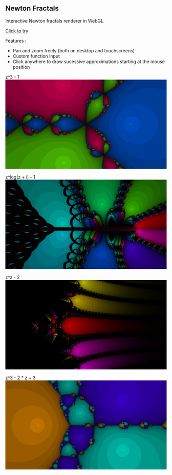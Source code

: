 ## Newton Fractals

Interactive Newton fractals renderer in WebGL

[Click to try](https://nathsou.github.io/fractals/)

Features :

- Pan and zoom freely (both on desktop and touchscreens)
- Custom function input
- Click anywhere to draw sucessive approximations starting at the mouse position

z^3 - 1
![z^3 - 1](res/z_pow_3_minus_one.png)

z^log(z + i) - 1
![z^log(z + i) - 1](res/z_pow_log__z_plus_i__minus_one.png)

z^z - 2
![z^z - 2](res/z_pow_z_minus_2.png)

z^3 - 2 * z + 3
![z^3 - 2 * z + 3](res/z_pow_3_minus_2_times_z_plus_3.png)